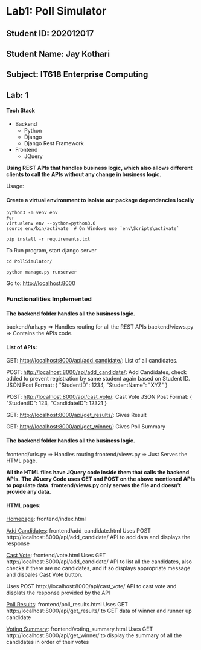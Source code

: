 # Lab1: Poll Simulator 

## Student ID: 202012017
## Student Name: Jay Kothari
## Subject: IT618 Enterprise Computing
## Lab: 1

#### **Tech Stack**
- Backend
    - Python
    - Django 
    - Django Rest Framework
- Frontend
    - JQuery

**Using REST APIs that handles business logic, which also allows different clients to call the APIs without any change in business logic.**


Usage:
#### Create a virtual environment to isolate our package dependencies locally
```
python3 -m venv env
#or 
virtualenv env --python=python3.6   
source env/bin/activate  # On Windows use `env\Scripts\activate`

pip install -r requirements.txt
```


To Run program, start django server 
```
cd PollSimulator/ 

python manage.py runserver
```

Go to: [http://localhost:8000](http://localhost:8000)



### Functionalities Implemented

#### The backend folder handles all the business logic.
backend/urls.py => Handles routing for all the REST APIs 
backend/views.py => Contains the APIs code.


#### List of APIs: 
GET: [http://localhost:8000/api/add_candidate/](http://localhost:8000/api/add_candidate/): List of all candidates.

POST: [http://localhost:8000/api/add_candidate/](http://localhost:8000/api/add_candidate/): Add Candidates, check added to prevent registration by same student again based on Student ID.
JSON Post Format: 
{
 "StudentID": 1234,
 "StudentName": "XYZ"
}

POST: [http://localhost:8000/api/cast_vote/](http://localhost:8000/api/cast_vote/): Cast Vote
JSON Post Format: 
{
 "StudentID": 123,
 "CandidateID": 12321
}

GET: [http://localhost:8000/api/get_results/](http://localhost:8000/api/get_results/): Gives Result

GET: [http://localhost:8000/api/get_winner/](http://localhost:8000/api/get_winner/): Gives Poll Summary



#### The backend folder handles all the business logic.
frontend/urls.py => Handles routing
frontend/views.py => Just Serves the HTML page.

**All the HTML files have JQuery code inside them that calls the backend APIs.**
**The JQuery Code uses GET and POST on the above mentioned APIs to populate data.**
**frontend/views.py only serves the file and doesn't provide any data.**


#### HTML pages: 
[Homepage](http://localhost:8000): frontend/index.html


[Add Candidates](http://localhost:8000/add_candidate/): frontend/add_candidate.html
Uses POST http://localhost:8000/api/add_candidate/ API to add data and displays the response


[Cast Vote](http://localhost:8000/vote/): frontend/vote.html
Uses GET http://localhost:8000/api/add_candidate/ API to list all the candidates, also checks if there are no candidates, and if so displays appropriate message and disbales Cast Vote button.

Uses POST http://localhost:8000/api/cast_vote/ API to cast vote and displats the response provided by the API


[Poll Results](http://localhost:8000/poll_results/): frontend/poll_results.html
Uses GET http://localhost:8000/api/get_results/ to GET data of winner and  runner up candidate


[Voting Summary](http://localhost:8000/voting_summary/): frontend/voting_summary.html
Uses GET http://localhost:8000/api/get_winner/ to display the summary of all the candidates in order of their votes
